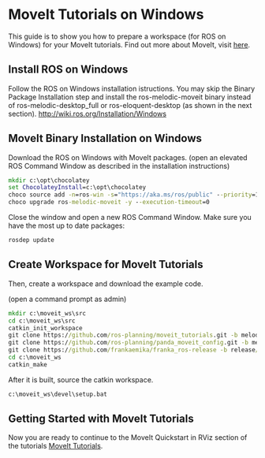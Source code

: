 # MoveIt Tutorials on Windows
This guide is to show you how to prepare a workspace (for ROS on Windows) for your MoveIt tutorials. Find out more about MoveIt, visit [here](https://ros-planning.github.io/moveit_tutorials/index.html).

## Install ROS on Windows
Follow the ROS on Windows installation istructions. You may skip the Binary Package Installation step and install the ros-melodic-moveit binary instead of ros-melodic-desktop_full or ros-eloquent-desktop (as shown in the next section).
http://wiki.ros.org/Installation/Windows

## MoveIt Binary Installation on Windows
Download the ROS on Windows with MoveIt packages.
(open an elevated ROS Command Window as described in the installation instructions)

```bat
mkdir c:\opt\chocolatey
set ChocolateyInstall=c:\opt\chocolatey
choco source add -n=ros-win -s="https://aka.ms/ros/public" --priority=1
choco upgrade ros-melodic-moveit -y --execution-timeout=0
```

Close the window and open a new ROS Command Window. Make sure you have the most up to date packages:

```bat
rosdep update
```

## Create Workspace for MoveIt Tutorials
Then, create a workspace and download the example code.

(open a command prompt as admin)

```bat
mkdir c:\moveit_ws\src
cd c:\moveit_ws\src
catkin_init_workspace
git clone https://github.com/ros-planning/moveit_tutorials.git -b melodic-devel
git clone https://github.com/ros-planning/panda_moveit_config.git -b melodic-devel
git clone https://github.com/frankaemika/franka_ros-release -b release/kinetic/franka_description
cd c:\moveit_ws
catkin_make
```

After it is built, source the catkin workspace.

```bat
c:\moveit_ws\devel\setup.bat
```

## Getting Started with MoveIt Tutorials
Now you are ready to continue to the MoveIt Quickstart in RViz section of the tutorials [MoveIt Tutorials](https://ros-planning.github.io/moveit_tutorials/doc/quickstart_in_rviz/quickstart_in_rviz_tutorial.html).
